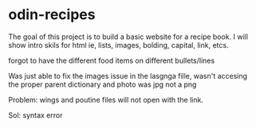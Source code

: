 # odin-recipes
The goal of this project is to build a basic website for a recipe book. I will show intro skils for html ie, lists, images, bolding, capital, link, etcs.


forgot to have the different food items on different bullets/lines

Was just able to fix the images issue in the lasgnga fille, wasn't accesing the proper parent dictionary and photo was jpg not a png

Problem:
wings and poutine files will not open with the link.

Sol:
syntax error 



